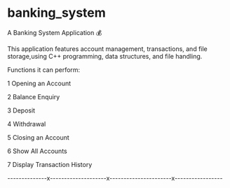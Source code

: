 # banking_system
A Banking System Application :moneybag:

This application features account management, transactions, and file storage,using C++ programming, data structures, and file handling.

Functions it can perform:

1 Opening an Account 

2 Balance Enquiry

3 Deposit

4 Withdrawal

5 Closing an Account

6 Show All Accounts

7 Display Transaction History

--------------x--------------------x----------------------x-----------------

